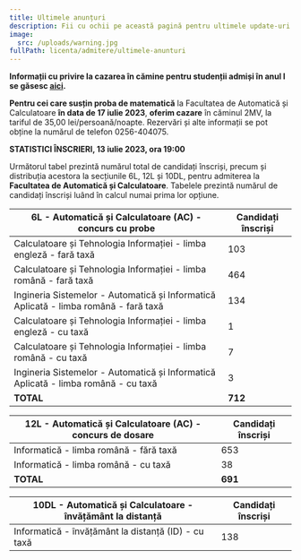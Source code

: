 ```yaml
---
title: Ultimele anunțuri
description: Fii cu ochii pe această pagină pentru ultimele update-uri!
image:
  src: /uploads/warning.jpg
fullPath: licenta/admitere/ultimele-anunturi
---
```

**Informații cu privire la cazarea în cămine pentru studenții admiși în anul I se găsesc [aici](https://admitere.ac.upt.ro/uploads/info-utile-2023.pdf).**

**Pentru cei care susțin proba de matematică** la Facultatea de Automatică și Calculatoare **în data de 17 iulie 2023**, **oferim cazare** în căminul 2MV, la tariful de 35,00 lei/persoană/noapte. Rezervări și alte informații se pot obține la numărul de telefon 0256-404075.

**STATISTICI ÎNSCRIERI, 13 iulie 2023, ora 19:00**

Următorul tabel prezintă numărul total de candidați înscriși, precum și distribuția acestora la secțiunile 6L, 12L și 10DL, pentru admiterea la **Facultatea de Automatică și Calculatoare**. Tabelele prezintă numărul de candidați înscriși luând în calcul numai prima lor opțiune.

| 6L - Automatică și Calculatoare (AC) - concurs cu probe                              | Candidați înscriși |
| ------------------------------------------------------------------------------------ | ------------------ |
| Calculatoare și Tehnologia Informației - limba engleză - fară taxă                   | 103                |
| Calculatoare și Tehnologia Informației - limba română - fară taxă                    | 464                |
| Ingineria Sistemelor - Automatică și Informatică Aplicată - limba română - fară taxă | 134                |
| Calculatoare și Tehnologia Informației - limba engleză - cu taxă                     | 1                  |
| Calculatoare și Tehnologia Informației - limba română - cu taxă                      | 7                  |
| Ingineria Sistemelor - Automatică și Informatică Aplicată - limba română - cu taxă   | 3                  |
| **TOTAL**                                                                            | **712**            |

| 12L - Automatică și Calculatoare (AC) - concurs de dosare | Candidați înscriși |
| --------------------------------------------------------- | ------------------ |
| Informatică - limba română - fără taxă                    | 653                |
| Informatică - limba română - cu taxă                      | 38                 |
| **TOTAL**                                                 | **691**            |

| 10DL - Automatică și Calculatoare - învățământ la distanță | Candidați înscriși |
| ---------------------------------------------------------- | ------------------ |
| Informatică - învățământ la distanță (ID) - cu taxă        | 138                |